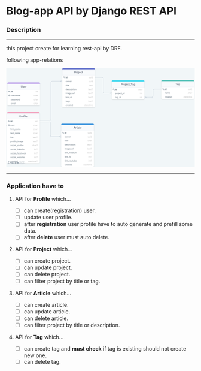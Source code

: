 # Blog-app API by Django REST API

### Description
___

this project create for learning rest-api by DRF. 

following app-relations

![Application relation](/resource/blog-app-relations.png)

___

### Application have to

1. API for **Profile** which...

    - [ ] can create(registration) user.
    - [ ] update user profile.
    - [ ] after **registration** user profile have to auto generate and prefill some data.
    - [ ] after **delete** user must auto delete.

2. API for **Project** which...

    - [ ] can create project.
    - [ ] can update project.
    - [ ] can delete project.
    - [ ] can filter project by title or tag.

3. API for **Article** which...

    - [ ] can create article.
    - [ ] can update article.
    - [ ] can delete article.
    - [ ] can filter project by title or description.

4. API for **Tag** which...

    - [ ] can create tag and **must check** if tag is existing should not create new one.
    - [ ] can delete tag.
